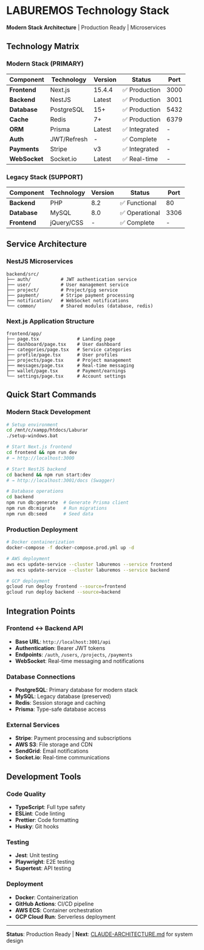 # LABUREMOS Technology Stack

**Modern Stack Architecture** | Production Ready | Microservices

## Technology Matrix

### Modern Stack (PRIMARY)
| Component | Technology | Version | Status | Port |
|-----------|------------|---------|--------|------|
| **Frontend** | Next.js | 15.4.4 | ✅ Production | 3000 |
| **Backend** | NestJS | Latest | ✅ Production | 3001 |
| **Database** | PostgreSQL | 15+ | ✅ Production | 5432 |
| **Cache** | Redis | 7+ | ✅ Production | 6379 |
| **ORM** | Prisma | Latest | ✅ Integrated | - |
| **Auth** | JWT/Refresh | - | ✅ Complete | - |
| **Payments** | Stripe | v3 | ✅ Integrated | - |
| **WebSocket** | Socket.io | Latest | ✅ Real-time | - |

### Legacy Stack (SUPPORT)
| Component | Technology | Version | Status | Port |
|-----------|------------|---------|--------|------|
| **Backend** | PHP | 8.2 | ✅ Functional | 80 |
| **Database** | MySQL | 8.0 | ✅ Operational | 3306 |
| **Frontend** | jQuery/CSS | - | ✅ Complete | - |

## Service Architecture

### NestJS Microservices
```
backend/src/
├── auth/           # JWT authentication service
├── user/           # User management service  
├── project/        # Project/gig service
├── payment/        # Stripe payment processing
├── notification/   # WebSocket notifications
└── common/         # Shared modules (database, redis)
```

### Next.js Application Structure
```
frontend/app/
├── page.tsx              # Landing page
├── dashboard/page.tsx    # User dashboard
├── categories/page.tsx   # Service categories
├── profile/page.tsx      # User profiles
├── projects/page.tsx     # Project management
├── messages/page.tsx     # Real-time messaging
├── wallet/page.tsx       # Payment/earnings
└── settings/page.tsx     # Account settings
```

## Quick Start Commands

### Modern Stack Development
```bash
# Setup environment
cd /mnt/c/xampp/htdocs/Laburar
./setup-windows.bat

# Start Next.js frontend
cd frontend && npm run dev
# → http://localhost:3000

# Start NestJS backend  
cd backend && npm run start:dev
# → http://localhost:3001/docs (Swagger)

# Database operations
cd backend
npm run db:generate  # Generate Prisma client
npm run db:migrate   # Run migrations
npm run db:seed      # Seed data
```

### Production Deployment
```bash
# Docker containerization
docker-compose -f docker-compose.prod.yml up -d

# AWS deployment
aws ecs update-service --cluster laburemos --service frontend
aws ecs update-service --cluster laburemos --service backend

# GCP deployment  
gcloud run deploy frontend --source=frontend
gcloud run deploy backend --source=backend
```

## Integration Points

### Frontend ↔ Backend API
- **Base URL**: `http://localhost:3001/api`
- **Authentication**: Bearer JWT tokens
- **Endpoints**: `/auth`, `/users`, `/projects`, `/payments`
- **WebSocket**: Real-time messaging and notifications

### Database Connections
- **PostgreSQL**: Primary database for modern stack
- **MySQL**: Legacy database (preserved)
- **Redis**: Session storage and caching
- **Prisma**: Type-safe database access

### External Services
- **Stripe**: Payment processing and subscriptions
- **AWS S3**: File storage and CDN
- **SendGrid**: Email notifications
- **Socket.io**: Real-time communications

## Development Tools

### Code Quality
- **TypeScript**: Full type safety
- **ESLint**: Code linting
- **Prettier**: Code formatting
- **Husky**: Git hooks

### Testing
- **Jest**: Unit testing
- **Playwright**: E2E testing
- **Supertest**: API testing

### Deployment
- **Docker**: Containerization
- **GitHub Actions**: CI/CD pipeline
- **AWS ECS**: Container orchestration
- **GCP Cloud Run**: Serverless deployment

---

**Status**: Production Ready | **Next**: [CLAUDE-ARCHITECTURE.md](./CLAUDE-ARCHITECTURE.md) for system design
